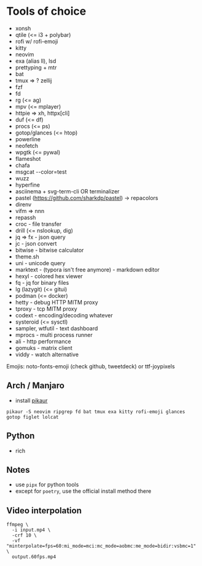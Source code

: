 # Tools of choice

- xonsh
- qtile (<= i3 + polybar)
- rofi w/ rofi-emoji
- kitty
- neovim
- exa (alias ll), lsd
- prettyping + mtr
- bat
- tmux => ? zellij
- fzf
- fd
- rg (<= ag)
- mpv (<= mplayer)
- httpie => xh, httpx[cli]
- duf (<= df)
- procs (<= ps)
- gotop/glances (<= htop)
- powerline
- neofetch
- wpgtk (<= pywal)
- flameshot
- chafa
- msgcat --color=test
- wuzz
- hyperfine
- asciinema + svg-term-cli OR terminalizer
- pastel (https://github.com/sharkdp/pastel) -> repacolors
- direnv
- vifm => nnn
- repassh
- croc - file transfer
- drill (<= nslookup, dig)
- jq => fx - json query
- jc - json convert
- bitwise - bitwise calculator
- theme.sh
- uni - unicode query
- marktext - (typora isn't free anymore) - markdown editor
- hexyl - colored hex viewer
- fq - jq for binary files
- lg (lazygit) (<= gitui)
- podman (<= docker)
- hetty - debug HTTP MITM proxy
- tproxy - tcp MITM proxy
- codext - encoding/decoding whatever
- systeroid (<= sysctl)
- sampler, wtfutil - text dashboard
- mprocs - multi process runner
- ali - http performance
- gomuks - matrix client
- viddy - watch alternative

Emojis: noto-fonts-emoji (check github, tweetdeck) or ttf-joypixels

## Arch / Manjaro

- install [pikaur](https://github.com/actionless/pikaur)

```
pikaur -S neovim ripgrep fd bat tmux exa kitty rofi-emoji glances gotop figlet lolcat
```

## Python

- rich

## Notes

- use `pipx` for python tools
- except for `poetry`, use the official install method there

## Video interpolation

```
ffmpeg \
  -i input.mp4 \
  -crf 10 \
  -vf "minterpolate=fps=60:mi_mode=mci:mc_mode=aobmc:me_mode=bidir:vsbmc=1" \
  output.60fps.mp4
```

